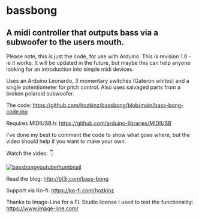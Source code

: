 # bassbong
## A midi controller that outputs bass via a subwoofer to the users mouth.

Please note, this is just the code, for use with Arduino. This is revision 1.0 - ie it works. It will be updated in the future, but maybe this can help anyone looking for an introduction into simple midi devices.

Uses an Arduino Leonardo, 3 momentary switches (Gateron whites) and a single potentiometer for pitch control. Also uses salvaged parts from a broken polaroid subwoofer.

The code: https://github.com/hozkinz/bassbong/blob/main/bass-bong-code.ino

Requires MIDIUSB.h: https://github.com/arduino-libraries/MIDIUSB

I've done my best to comment the code to show what goes where, but the video should help if you want to make your own.

Watch the video: 👇

[![bassbongyoutubethumbnail](https://img.youtube.com/vi/dqQ8xZTPbQQ/0.jpg)](https://www.youtube.com/watch?v=dqQ8xZTPbQQ)

Read the blog: http://bl3i.com/bass-bong

Support via Ko-fi:  https://ko-fi.com/hozkinz

Thanks to Image-Line for a FL Studio license I used to test the functionality: https://www.image-line.com/

